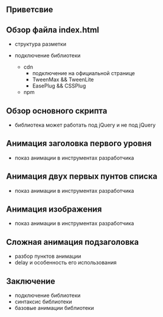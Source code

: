 ## Приветсвие

## Обзор файла index.html

  * структура разметки
  * подключение библиотеки

    * cdn
      * подключение на официальной странице
      * TweenMax && TweenLite
      * EasePlug && CSSPlug
    * npm


## Обзор основного скрипта

  * библиотека может работать под jQuery и не под jQuery

## Анимация заголовка первого уровня

  * показ анимации в инструментах разработчика

## Анимация двух первых пунтов списка

  * показ анимации в инструментах разработчика

## Анимация изображения

  * показ анимации в инструментах разработчика

## Сложная анимация подзаголовка

  * разбор пунктов анимации
  * delay и особенность его использования

## Заключение

  * подключение библиотеки
  * синтаксис библиотеки
  * базовые анимации библиотеки
